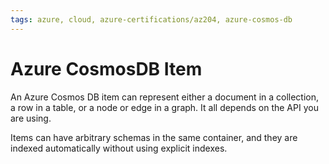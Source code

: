 ```yaml
---
tags: azure, cloud, azure-certifications/az204, azure-cosmos-db
---
```


# Azure CosmosDB Item

An Azure Cosmos DB item can represent either a document in a collection, a row in a table, or a node or edge in a graph. It all depends on the API you are using.

Items can have arbitrary schemas in the same container, and they are indexed automatically without using explicit indexes.
